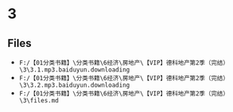 # 3

## Files

- `F:/【01分类书籍】\分类书籍\6经济\房地产\【VIP】德科地产第2季（完结）\3\3.1.mp3.baiduyun.downloading`
- `F:/【01分类书籍】\分类书籍\6经济\房地产\【VIP】德科地产第2季（完结）\3\3.2.mp3.baiduyun.downloading`
- `F:/【01分类书籍】\分类书籍\6经济\房地产\【VIP】德科地产第2季（完结）\3\files.md`
